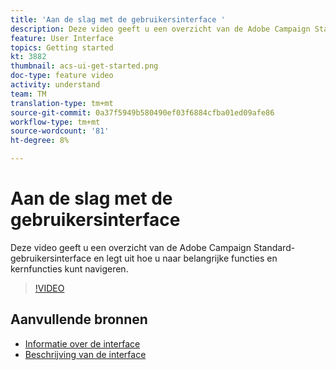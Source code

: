 ```yaml
---
title: 'Aan de slag met de gebruikersinterface '
description: Deze video geeft u een overzicht van de Adobe Campaign Standard-gebruikersinterface en de belangrijkste functies en kernfuncties.
feature: User Interface
topics: Getting started
kt: 3882
thumbnail: acs-ui-get-started.png
doc-type: feature video
activity: understand
team: TM
translation-type: tm+mt
source-git-commit: 0a37f5949b580490ef03f6884cfba01ed09afe86
workflow-type: tm+mt
source-wordcount: '81'
ht-degree: 8%

---
```



# Aan de slag met de gebruikersinterface

Deze video geeft u een overzicht van de Adobe Campaign Standard-gebruikersinterface en legt uit hoe u naar belangrijke functies en kernfuncties kunt navigeren.

>[!VIDEO](https://video.tv.adobe.com/v/18469?quality=12)

## Aanvullende bronnen

* [Informatie over de interface](https://docs.adobe.com/content/help/en/campaign-standard/using/getting-started/discovering-the-interface/about-the-interface.html)
* [Beschrijving van de interface](https://docs.adobe.com/content/help/en/campaign-standard/using/getting-started/discovering-the-interface/interface-description.html)
